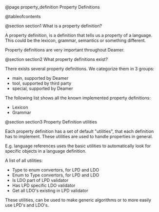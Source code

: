 @page property_definition Property Definitions

@tableofcontents



@section section1 What is a property definition?

A property definition, is a definition that tells us a property of a language. This could be the lexicon, grammar, semantics or something different.

Property definitions are very important throughout Deamer.



@section section2 What property definitions exist?

There exists several property definitions. We categorize them in 3 groups:

- main, supported by Deamer
- tool, supported by third party
- special, supported by Deamer



The following list shows all the known implemented property definitions:

- Lexicon
- Grammar



@section section3 Property Definition utilities

Each property definition has a set of default "utilities", that each definition has to implement. These utilities are used to handle properties in general.

E.g. language references uses the basic utilities to automatically look for specific objects in a language definition.



A list of all utilities:

- Type to enum convertors, for LPD and LDO
- Enum to Type convertors, for LPD and LDO
- Is LDO part of LPD validator
- Has LPD specific LDO validator
- Get all LDO's existing in LPD validator

These utilities, can be used to make generic algorithms or to more easily use LPD's and LDO's.